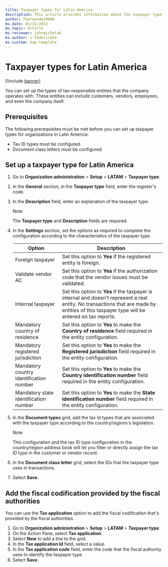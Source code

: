 ```yaml
---
title: Taxpayer types for Latin America 
description: This article provides information about the taxpayer type configuration for Latin America. 
author: Fhernandez0088
ms.date: 01/31/2023
ms.topic: Article
ms.reviewer: johnmichalak
ms.author: v-federicohe 
ms.custom: bap-template
---
```


# Taxpayer types for Latin America 

[!include [banner](../../includes/banner.md)]

You can set up the types of tax-responsible entities that the company operates with. These entities can include customers, vendors, employees, and even the company itself.
 
## Prerequisites

The following prerequisites must be met before you can set up taxpayer types for organizations in Latin America:

- Tax ID types must be configured.
- Document class letters must be configured.

## Set up a taxpayer type for Latin America

1. Go to **Organization administration** \> **Setup** \> **LATAM** \> **Taxpayer type**.
2. In the **General** section, in the **Taxpayer type** field, enter the register's code.
3. In the **Description** field, enter an explanation of the taxpayer type.

    > [!NOTE]
    > The **Taxpayer type** and **Description** fields are required.

4. In the **Settings** section, set the options as required to complete the configuration according to the characteristics of the taxpayer type.

    | Option                                  | Description |
    |-----------------------------------------|-------------|
    | Foreign taxpayer                        | Set this option to **Yes** if the registered entity is foreign. |
    | Validate vendor AC                      | Set this option to **Yes** if the authorization code that the vendor issues must be validated. |
    | Internal taxpayer                       | Set this option to **Yes** if the taxpayer is internal and doesn't represent a real entity. No transactions that are made by entities of this taxpayer type will be entered on tax reports. |
    | Mandatory country of residence          | Set this option to **Yes** to make the **Country of residence** field required in the entity configuration. |
    | Mandatory registered jurisdiction       | Set this option to **Yes** to make the **Registered jurisdiction** field required in the entity configuration. |
    | Mandatory country identification number | Set this option to **Yes** to make the **Country identification number** field required in the entity configuration. |
    | Mandatory state identification number   | Set this option to **Yes** to make the **State identification number** field required in the entity configuration. |

5. In the **Document types** grid, add the tax Id types that are associated with the taxpayer type according to the country/regions's legislation.

    > [!NOTE]
    > This configuration and the tax ID type configuration in the country/region address book will let you filter or directly assign the tax ID type in the customer or vendor record.

6. In the **Document class letter** grid, select the IDs that the taxpayer type uses in transactions.
7. Select **Save**.

## Add the fiscal codification provided by the fiscal authorities

You can use the **Tax application** option to add the fiscal codification that's provided by the fiscal authorities.

1. Go to **Organization administration** \> **Setup** \> **LATAM** \> **Taxpayer type**.
2. On the Action Pane, select **Tax application**.
3. Select **New** to add a line to the grid.
4. In the **Tax application Id** field, select a value.
5. In the **Tax application code** field, enter the code that the fiscal authority uses to identify the taxpayer type.
6. Select **Save**.
